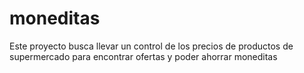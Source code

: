 # moneditas
 Este proyecto busca llevar un control de los precios de productos de supermercado para encontrar ofertas y poder ahorrar moneditas
